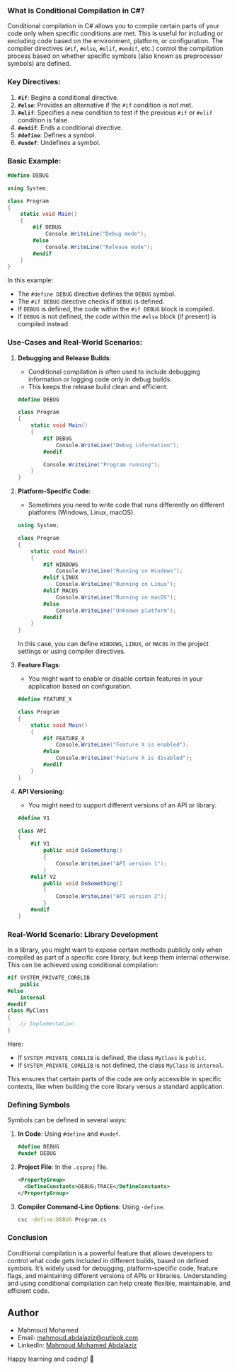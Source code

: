 ### What is Conditional Compilation in C#?

Conditional compilation in C# allows you to compile certain parts of your code only when specific conditions are met. This is useful for including or excluding code based on the environment, platform, or configuration. The compiler directives (`#if`, `#else`, `#elif`, `#endif`, etc.) control the compilation process based on whether specific symbols (also known as preprocessor symbols) are defined.

### Key Directives:

1. **`#if`**: Begins a conditional directive.
2. **`#else`**: Provides an alternative if the `#if` condition is not met.
3. **`#elif`**: Specifies a new condition to test if the previous `#if` or `#elif` condition is false.
4. **`#endif`**: Ends a conditional directive.
5. **`#define`**: Defines a symbol.
6. **`#undef`**: Undefines a symbol.

### Basic Example:

```csharp
#define DEBUG

using System;

class Program
{
    static void Main()
    {
        #if DEBUG
            Console.WriteLine("Debug mode");
        #else
            Console.WriteLine("Release mode");
        #endif
    }
}
```

In this example:
- The `#define DEBUG` directive defines the `DEBUG` symbol.
- The `#if DEBUG` directive checks if `DEBUG` is defined.
- If `DEBUG` is defined, the code within the `#if DEBUG` block is compiled.
- If `DEBUG` is not defined, the code within the `#else` block (if present) is compiled instead.

### Use-Cases and Real-World Scenarios:

1. **Debugging and Release Builds**:
    - Conditional compilation is often used to include debugging information or logging code only in debug builds.
    - This keeps the release build clean and efficient.

    ```csharp
    #define DEBUG

    class Program
    {
        static void Main()
        {
            #if DEBUG
                Console.WriteLine("Debug information");
            #endif

            Console.WriteLine("Program running");
        }
    }
    ```

2. **Platform-Specific Code**:
    - Sometimes you need to write code that runs differently on different platforms (Windows, Linux, macOS).

    ```csharp
    using System;

    class Program
    {
        static void Main()
        {
            #if WINDOWS
                Console.WriteLine("Running on Windows");
            #elif LINUX
                Console.WriteLine("Running on Linux");
            #elif MACOS
                Console.WriteLine("Running on macOS");
            #else
                Console.WriteLine("Unknown platform");
            #endif
        }
    }
    ```

    In this case, you can define `WINDOWS`, `LINUX`, or `MACOS` in the project settings or using compiler directives.

3. **Feature Flags**:
    - You might want to enable or disable certain features in your application based on configuration.

    ```csharp
    #define FEATURE_X

    class Program
    {
        static void Main()
        {
            #if FEATURE_X
                Console.WriteLine("Feature X is enabled");
            #else
                Console.WriteLine("Feature X is disabled");
            #endif
        }
    }
    ```

4. **API Versioning**:
    - You might need to support different versions of an API or library.

    ```csharp
    #define V1

    class API
    {
        #if V1
            public void DoSomething()
            {
                Console.WriteLine("API version 1");
            }
        #elif V2
            public void DoSomething()
            {
                Console.WriteLine("API version 2");
            }
        #endif
    }
    ```

### Real-World Scenario: Library Development

In a library, you might want to expose certain methods publicly only when compiled as part of a specific core library, but keep them internal otherwise. This can be achieved using conditional compilation:

```csharp
#if SYSTEM_PRIVATE_CORELIB
    public
#else
    internal
#endif
class MyClass
{
    // Implementation
}
```

Here:
- If `SYSTEM_PRIVATE_CORELIB` is defined, the class `MyClass` is `public`.
- If `SYSTEM_PRIVATE_CORELIB` is not defined, the class `MyClass` is `internal`.

This ensures that certain parts of the code are only accessible in specific contexts, like when building the core library versus a standard application.

### Defining Symbols

Symbols can be defined in several ways:
1. **In Code**: Using `#define` and `#undef`.

    ```csharp
    #define DEBUG
    #undef DEBUG
    ```

2. **Project File**: In the `.csproj` file.

    ```xml
    <PropertyGroup>
      <DefineConstants>DEBUG;TRACE</DefineConstants>
    </PropertyGroup>
    ```

3. **Compiler Command-Line Options**: Using `-define`.

    ```sh
    csc -define:DEBUG Program.cs
    ```

### Conclusion

Conditional compilation is a powerful feature that allows developers to control what code gets included in different builds, based on defined symbols. It’s widely used for debugging, platform-specific code, feature flags, and maintaining different versions of APIs or libraries. Understanding and using conditional compilation can help create flexible, maintainable, and efficient code.

## Author

- Mahmoud Mohamed
- Email: mahmoud.abdalaziz@outlook.com
- LinkedIn: [Mahmoud Mohamed Abdalaziz](https://www.linkedin.com/in/mahmoud-mohamed-abd/)

Happy learning and coding! 🚀
